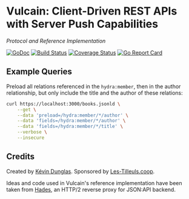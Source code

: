 # Vulcain: Client-Driven REST APIs with Server Push Capabilities
*Protocol and Reference Implementation*


[![GoDoc](https://godoc.org/github.com/dunglas/vulcain?status.svg)](https://godoc.org/github.com/dunglas/vulcain/hub)
[![Build Status](https://travis-ci.com/dunglas/vulcain.svg?branch=master)](https://travis-ci.com/dunglas/vulcain)
[![Coverage Status](https://coveralls.io/repos/github/dunglas/vulcain/badge.svg?branch=master)](https://coveralls.io/github/dunglas/vulcain?branch=master)
[![Go Report Card](https://goreportcard.com/badge/github.com/dunglas/vulcain)](https://goreportcard.com/report/github.com/dunglas/vulcain)

## Example Queries

Preload all relations referenced in the `hydra:member`, then in the author relationship, but only include the title and the author of these relations:

```bash
curl https://localhost:3000/books.jsonld \
    --get \
    --data 'preload=/hydra:member/*/author' \
    --data 'fields=/hydra:member/*/author' \
    --data 'fields=/hydra:member/*/title' \
    --verbose \
    --insecure 
```

## Credits

Created by [Kévin Dunglas](https://dunglas.fr). Sponsored by [Les-Tilleuls.coop](https://les-tilleuls.coop).

Ideas and code used in Vulcain's reference implementation have been taken from [Hades](https://github.com/gabesullice/hades), an HTTP/2 reverse proxy for JSON:API backend.
